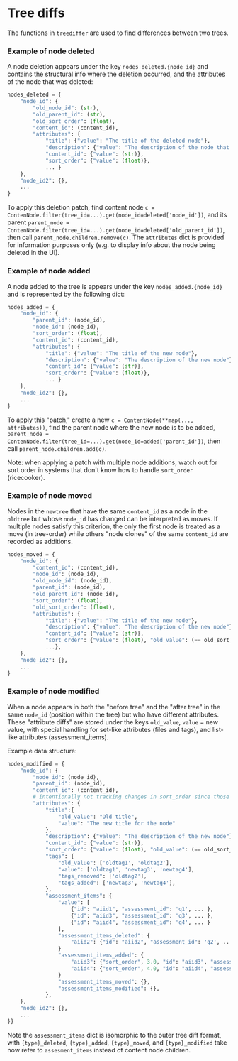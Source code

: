 Tree diffs
==========

The functions in `treediffer` are used to find differences between two trees.


### Example of node deleted
A node deletion appears under the key `nodes_deleted.{node_id}` and contains the
structural info where the deletion occurred, and the attributes of the node that was deleted:

```python
nodes_deleted = {
    "node_id": {
        "old_node_id": (str),
        "old_parent_id": (str),
        "old_sort_order": (float),
        "content_id": (content_id),
        "attributes": {
            "title": {"value": "The title of the deleted node"},
            "description": {"value": "The description of the node that was deleted"},
            "content_id": {"value": (str)},
            "sort_order": {"value": (float)},
            ... }
    },
    "node_id2": {},
    ...
}
```

To apply this deletion patch, find content node
`c = ContenNode.filter(tree_id=...).get(node_id=deleted['node_id'])`, and its parent
`parent_node = ContenNode.filter(tree_id=...).get(node_id=deleted['old_parent_id'])`,
then call `parent_node.children.remove(c)`. The `attributes` dict is provided
for information purposes only (e.g. to display info about the node being deleted in the UI).


### Example of node added
A node added to the tree is appears under the key `nodes_added.{node_id}` and is
represented by the following dict:

```python
nodes_added = {
    "node_id": {
        "parent_id": (node_id),
        "node_id": (node_id),
        "sort_order": (float),
        "content_id": (content_id),
        "attributes": {
            "title": {"value": "The title of the new node"},
            "description": {"value": "The description of the new node"},
            "content_id": {"value": (str)},
            "sort_order": {"value": (float)},
            ... }
    },
    "node_id2": {},
    ...
}
```

To apply this "patch," create a new `c = ContentNode(**map(..., attributes))`,
find the parent node where the new node is to be added,
`parent_node = ContenNode.filter(tree_id=...).get(node_id=added['parent_id'])`,
then call `parent_node.children.add(c)`.

Note: when applying a patch with multiple node additions, watch out for sort order
in systems that don't know how to handle `sort_order` (ricecooker).



### Example of node moved
Nodes in the `newtree` that have the same `content_id` as a node in the `oldtree`
but whose `node_id` has changed can be interpreted as moves. If multiple nodes
satisfy this criterion, the only the first node is treated as a move (in tree-order)
while others "node clones" of the same `content_id` are recorded as additions.


```python
nodes_moved = {
    "node_id": {
        "content_id": (content_id),
        "node_id": (node_id),
        "old_node_id": (node_id),
        "parent_id": (node_id),
        "old_parent_id": (node_id),
        "sort_order": (float),
        "old_sort_order": (float),
        "attributes": {
            "title": {"value": "The title of the new node"},
            "description": {"value": "The description of the new node"},
            "content_id": {"value": (str)},
            "sort_order": {"value": (float), "old_value": (== old_sort_order)},
            ...},
    },
    "node_id2": {},
    ...
}
```


### Example of node modified

When a node appears in both the "before tree" and the "after tree" in the same
`node_id` (position within the tree) but who have different attributes.
These "attribute diffs" are stored under the keys `old_value`, `value` = new value,
with special handling for set-like attributes (files and tags), and list-like
attributes (assessment_items).

Example data structure:

```python
nodes_modified = {
    "node_id": {
        "node_id": (node_id),
        "parent_id": (node_id),
        "content_id": (content_id),
        # intentionally not tracking changes in sort_order since those are defined as moves
        "attributes": {
            "title":{
                "old_value": "Old title",
                "value": "The new title for the node"
            },
            "description": {"value": "The description of the new node"},
            "content_id": {"value": (str)},
            "sort_order": {"value": (float), "old_value": (== old_sort_order)},
            "tags": {                                                           # set-like
                "old_value": ['oldtag1', 'oldtag2'],
                "value": ['oldtag1', 'newtag3', 'newtag4'],
                "tags_removed": ['oldtag2'],
                "tags_added": ['newtag3', 'newtag4'],
            },
            "assessment_items": {                                               # list-like
                "value": [
                    {"id": "aiid1", "assessment_id": 'q1', ... },
                    {"id": "aiid3", "assessment_id": 'q3', ... },
                    {"id": "aiid4", "assessment_id": 'q4', ... }
                ],
                "assessment_items_deleted": {
                    "aiid2": {"id": "aiid2", "assessment_id": 'q2', ... }
                }
                "assessment_items_added": {
                    "aiid3": {"sort_order", 3.0, "id": "aiid3", "assessment_id": 'q3', ... },
                    "aiid4": {"sort_order", 4.0, "id": "aiid4", "assessment_id": 'q4', ... },
                }
                "assessment_items_moved": {},
                "assessment_items_modified": {},
            },
    },
    "node_id2": {},
    ...
}}
```

Note the `assessment_items` dict is isomorphic to the outer tree diff format,
with `{type}_deleted`, `{type}_added`, `{type}_moved`, and `{type}_modified` take
now refer to `assesment_items` instead of content node children.


